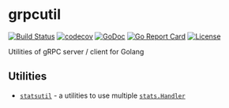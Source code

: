 # grpcutil
[![Build Status](https://travis-ci.com/wantedly/grpcutil.svg?branch=master)](https://travis-ci.com/wantedly/grpcutil)
[![codecov](https://codecov.io/gh/wantedly/grpcutil/branch/master/graph/badge.svg)](https://codecov.io/gh/wantedly/grpcutil)
[![GoDoc](https://godoc.org/github.com/wantedly/grpcutil?status.svg)](https://godoc.org/github.com/wantedly/grpcutil)
[![Go Report Card](https://goreportcard.com/badge/github.com/wantedly/grpcutil)](https://goreportcard.com/report/github.com/wantedly/grpcutil)
[![License](https://img.shields.io/github/license/wantedly/grpcutil.svg)](./LICENSE)

Utilities of gRPC server / client for Golang


## Utilities

- [`statsutil`](https://godoc.org/github.com/wantedly/grpcutil/statsutil) - a utilities to use multiple [`stats.Handler`](https://godoc.org/google.golang.org/grpc/stats#Handler)

